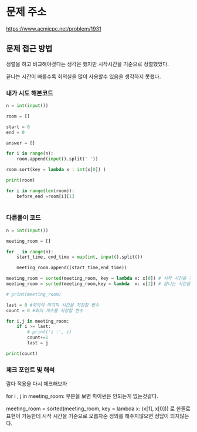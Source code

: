 # 문제 주소
https://www.acmicpc.net/problem/1931

## 문제 접근 방법

정렬을 하고 비교해야겠다는 생각은 했지만 시작시간을 기준으로 정렬했었다. <br>

끝나는 시간이 빠를수록 회의실을 많이 사용할수 있음을 생각하지 못했다.

### 내가 시도 해본코드 

```python
n = int(input())

room = []

start = 0
end = 0

answer = []

for i in range(n):
    room.append(input().split(' '))

room.sort(key = lambda x : int(x[0]) )

print(room)

for i in range(len(room)):
    before_end =room[i][1]
    
```

### 다른풀이 코드

```python
n = int(input())

meeting_room = []

for _ in range(n):
    start_time, end_time = map(int, input().split())

    meeting_room.append((start_time,end_time))

meeting_room = sorted(meeting_room, key = lambda x: x[0]) # 시작 시간을 기준으로 오름차순
meeting_room = sorted(meeting_room,key = lambda  x: x[1]) # 끝나는 시간을 기준으로 다시 오름차순

# print(meeting_room)

last = 0 #회의의 마지막 시간을 저장할 변수
count = 0 #회의 개수를 저장할 변수

for i,j in meeting_room:
    if i >= last:
        # print('i :', i)
        count+=1
        last = j

print(count)
```

### 체크 포인트 및 해석
람다 적용을 다시 체크해보자<br>

for i , j in meeting_room: 부분을 보면 파이썬은 안되는게 없는것같다. 

meeting_room = sorted(meeting_room, key = lambda  x: (x[1], x[0])) 로 한줄로 표현이 가능한데 시작 시간을 기준으로 오름차순 정의를 해주지않으면 정답이 되지않는다.